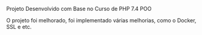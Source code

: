 Projeto Desenvolvido com Base no Curso de PHP 7.4 POO

O projeto foi melhorado, foi implementado várias melhorias, como o Docker, SSL e etc.
